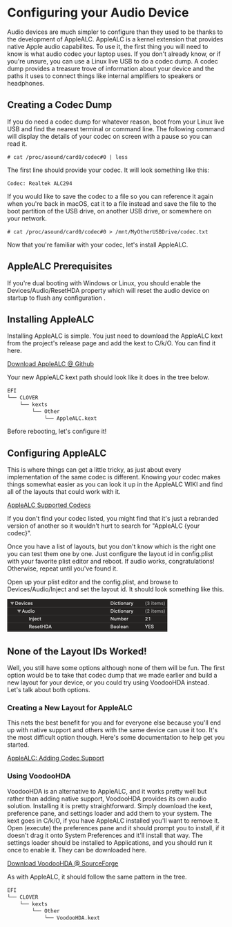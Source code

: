 # Configuring your Audio Device

Audio devices are much simpler to configure than they used to be thanks to the development of AppleALC.  AppleALC is a kernel extension that provides native Apple audio capabilites.  To use it, the first thing you will need to know is what audio codec your laptop uses.  If you don't already know, or if you're unsure, you can use a Linux live USB to do a codec dump.  A codec dump provides a treasure trove of information about your device and the paths it uses to connect things like internal amplifiers to speakers or headphones.

## Creating a Codec Dump

If you do need a codec dump for whatever reason, boot from your Linux live USB and find the nearest terminal or command line.  The following command will display the details of your codec on screen with a pause so you can read it.

```text
# cat /proc/asound/card0/codec#0 | less
```

The first line should provide your codec.  It will look something like this:

```text
Codec: Realtek ALC294
```

If you would like to save the codec to a file so you can reference it again when you're back in macOS, cat it to a file instead and save the file to the boot partition of the USB drive, on another USB drive, or somewhere on your network.

```text
# cat /proc/asound/card0/codec#0 > /mnt/MyOtherUSBDrive/codec.txt
```

Now that you're familiar with your codec, let's install AppleALC.



## AppleALC Prerequisites

If you're dual booting with Windows or Linux, you should enable the Devices/Audio/ResetHDA property which will reset the audio device on startup to flush any configuration .

## Installing AppleALC

Installing AppleALC is simple.  You just need to download the AppleALC kext from the project's release page and add the kext to C/k/O.  You can find it here.

[Download AppleALC @ Github](https://github.com/acidanthera/AppleALC)

Your new AppleALC kext path should look like it does in the tree below.

```text
EFI
└── CLOVER
    └── kexts
        └── Other
            └── AppleALC.kext
```

Before rebooting, let's configure it!

## Configuring AppleALC

This is where things can get a little tricky, as just about every implementation of the same codec is different.  Knowing your codec makes things somewhat easier as you can look it up in the AppleALC WIKI and find all of the layouts that could work with it.

[AppleALC Supported Codecs](https://github.com/acidanthera/AppleALC/wiki/Supported-codecs)

If you don't find your codec listed, you might find that it's just a rebranded version of another so it wouldn't hurt to search for "AppleALC {your codec}".

Once you have a list of layouts, but you don't know which is the right one you can test them one by one.  Just configure the layout id in config.plist with your favorite plist editor and reboot.  If audio works, congratulations!  Otherwise, repeat until you've found it.

Open up your plist editor and the config.plist, and browse to Devices/Audio/Inject and set the layout id.  It should look something like this.

![](.gitbook/assets/screen-shot-2019-08-24-at-12.22.50-pm.png)

## None of the Layout IDs Worked!

Well, you still have some options although none of them will be fun.  The first option would be to take that codec dump that we made earlier and build a new layout for your device, or you could try using VoodooHDA instead.  Let's talk about both options.

### Creating a New Layout for AppleALC

This nets the best benefit for you and for everyone else because you'll end up with native support and others with the same device can use it too.  It's the most difficult option though.  Here's some documentation to help get you started.

[AppleALC: Adding Codec Support](https://github.com/acidanthera/AppleALC/wiki/Adding-codec-support)

### Using VoodooHDA

VoodooHDA is an alternative to AppleALC, and it works pretty well but rather than adding native support, VoodooHDA provides its own audio solution.  Installing it is pretty straightforward.  Simply download the kext, preference pane, and settings loader and add them to your system.  The kext goes in C/k/O, if you have AppleALC installed you'll want to remove it.  Open \(execute\) the preferences pane and it should prompt you to install, if it doesn't drag it onto System Preferences and it'll install that way.  The settings loader should be installed to Applications, and you should run it once to enable it.  They can be downloaded here.

[Download VoodooHDA @ SourceForge](https://sourceforge.net/projects/voodoohda/)

As with AppleALC, it should follow the same pattern in the tree.

```text
EFI
└── CLOVER
    └── kexts
        └── Other
            └── VoodooHDA.kext
```

